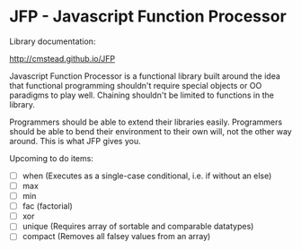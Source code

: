 JFP - Javascript Function Processor
===================================

Library documentation:

http://cmstead.github.io/JFP

Javascript Function Processor is a functional library built around the idea that functional
programming shouldn't require special objects or OO paradigms to play well. Chaining shouldn't
be limited to functions in the library.

Programmers should be able to extend their libraries easily. Programmers should be able
to bend their environment to their own will, not the other way around. This is what JFP gives you.

Upcoming to do items:

- [ ] when (Executes as a single-case conditional, i.e. if without an else)
- [ ] max
- [ ] min
- [ ] fac (factorial)
- [ ] xor
- [ ] unique (Requires array of sortable and comparable datatypes)
- [ ] compact (Removes all falsey values from an array)
